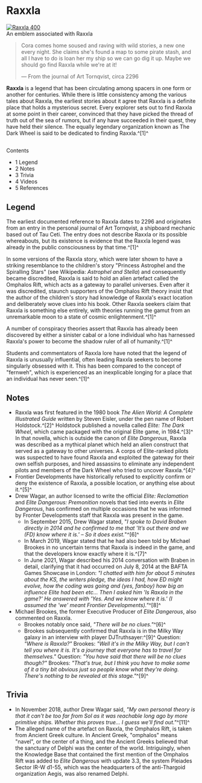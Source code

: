 # Raxxla
[![Raxxla 400](https://static.wikia.nocookie.net/elite-dangerous/images/8/8d/Raxxla_400.png/revision/latest/scale-to-width-down/300?cb=20250117204221)](https://static.wikia.nocookie.net/elite-dangerous/images/8/8d/Raxxla_400.png/revision/latest?cb=20250117204221) 	 		 			 		 		 		 			
An emblem associated with Raxxla
 		 	 

> 
> 
> Cora comes home soused and raving with wild stories, a new one every night. She claims she's found a map to some pirate stash, and all I have to do is loan her my ship so we can go dig it up. Maybe we should go find Raxxla while we're at it!
> 
> 
> — From the journal of Art Tornqvist, circa 2296
> 

**Raxxla** is a legend that has been circulating among spacers in one form or another for centuries. While there is little consistency among the various tales about Raxxla, the earliest stories about it agree that Raxxla is a definite place that holds a mysterious secret. Every explorer sets out to find Raxxla at some point in their career, convinced that they have picked the thread of truth out of the sea of rumors, but if any have succeeded in their quest, they have held their silence. The equally legendary organization known as The Dark Wheel is said to be dedicated to finding Raxxla.^[1]^

## 

Contents

- 1 Legend
- 2 Notes
- 3 Trivia
- 4 Videos
- 5 References

## Legend

The earliest documented reference to Raxxla dates to 2296 and originates from an entry in the personal journal of Art Tornqvist, a shipboard mechanic based out of Tau Ceti. The entry does not describe Raxxla or its possible whereabouts, but its existence is evidence that the Raxxla legend was already in the public consciousness by that time.^[1]^

In some versions of the Raxxla story, which were later shown to have a striking resemblance to the children's story "Princess Astrophel and the Spiralling Stars" (see Wikipedia: *Astrophel and Stella*) and consequently became discredited, Raxxla is said to hold an alien artefact called the Omphalos Rift, which acts as a gateway to parallel universes. Even after it was discredited, staunch supporters of the Omphalos Rift theory insist that the author of the children's story had knowledge of Raxxla's exact location and deliberately wove clues into his book. Other Raxxla seekers claim that Raxxla is something else entirely, with theories running the gamut from an unremarkable moon to a state of cosmic enlightenment.^[1]^

A number of conspiracy theories assert that Raxxla has already been discovered by either a sinister cabal or a lone individual who has harnessed Raxxla's power to become the shadow ruler of all of humanity.^[1]^

Students and commentators of Raxxla lore have noted that the legend of Raxxla is unusually influential, often leading Raxxla seekers to become singularly obsessed with it. This has been compared to the concept of "fernweh", which is experienced as an inexplicable longing for a place that an individual has never seen.^[1]^

## Notes

- Raxxla was first featured in the 1980 book *The Alien World: A Complete Illustrated Guide* written by Steven Eisler, under the pen name of Robert Holdstock.^[2]^ Holdstock published a novella called *Elite: The Dark Wheel*, which came packaged with the original Elite game, in 1984.^[3]^ In that novella, which is outside the canon of *Elite Dangerous*, Raxxla was described as a mythical planet which held an alien construct that served as a gateway to other universes. A corps of Elite-ranked pilots was suspected to have found Raxxla and exploited the gateway for their own selfish purposes, and hired assassins to eliminate any independent pilots and members of the Dark Wheel who tried to uncover Raxxla.^[4]^
- Frontier Developments have historically refused to explicitly confirm or deny the existence of Raxxla, a possible location, or anything else about it.^[5]^
- Drew Wagar, an author licensed to write the official *Elite: Reclamation* and *Elite Dangerous: Premonition* novels that tied into events in *Elite Dangerous*, has confirmed on multiple occasions that he was informed by Fronter Developments staff that Raxxla was present in the game.
    - In September 2015, Drew Wagar stated, "*I spoke to David Braben directly in 2014 and he confirmed to me that 'It’s out there and we (FD) know where it is.' – So it does exist.*"^[6]^
    - In March 2019, Wagar stated that he had also been told by Michael Brookes in no uncertain terms that Raxxla is indeed in the game, and that the developers know exactly where it is.^[7]^
    - In June 2021, Wagar described his 2014 conversation with Braben in detail, clarifying that it had occurred on July 8, 2014 at the BAFTA Games Showcase in London: *"I chatted with him for about 5 minutes about the KS, the writers pledge, the ideas I had, how ED might evolve, how the coding was going and (yes, fanboy) how big an influence Elite had been etc... Then I asked him 'Is Raxxla in the game?' He answered with 'Yes. And we know where it is.' (I assumed the 'we' meant Frontier Developments)."*^[8]^
- Michael Brookes, the former Executive Producer of *Elite Dangerous*, also commented on Raxxla.
    - Brookes notably once said, *"There will be no clues."*^[6]^
    - Brookes subsequently confirmed that Raxxla is in the Milky Way galaxy in an interview with player DJTruthsayer:^[9]^
Question: *"Where is Raxxla?"*
Brookes: *"Well it's in the Milky Way, but I can't tell you where it is. It's a journey that everyone has to travel for themselves."*
Question: *"You have said that there will be no clues though?"*
Brookes: *"That's true, but I think you have to make some of it a tiny bit obvious just so people know what they're doing. There's nothing to be revealed at this stage."*^[9]^

## Trivia

- In November 2018, author Drew Wagar said, *"My own personal theory is that it can't be too far from Sol as it was reachable long ago by more primitive ships. Whether this proves true... I guess we'll find out."*^[11]^
- The alleged name of the artefact on Raxxla, the Omphalos Rift, is taken from Ancient Greek culture. In Ancient Greek, "omphalos" means "navel", or the center of a thing, and the Ancient Greeks believed that the sanctuary of Delphi was the center of the world. Intriguingly, when the Knowledge Base that contained the first mention of the Omphalos Rift was added to *Elite Dangerous* with update 3.3, the system Pleiades Sector IR-W d1-55, which was the headquarters of the anti-Thargoid organization Aegis, was also renamed Delphi.